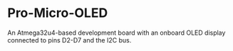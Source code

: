 # Pro-Micro-OLED
An Atmega32u4-based development board with an onboard OLED display connected to pins D2-D7 and the I2C bus.

